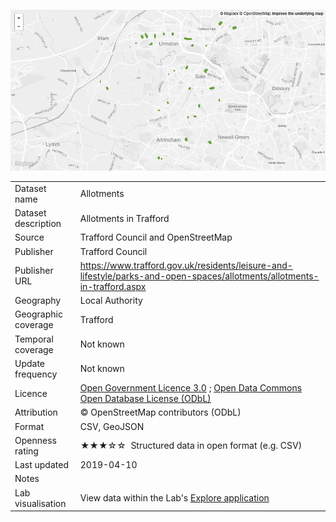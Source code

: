 <a href="trafford_allotments.geojson"><img src="thumbnail.png" alt="Allotments" width="600"/></a>
<table>
<tr>
	<td>Dataset name</td>
	<td>Allotments</td>
</tr>
<tr>
	<td>Dataset description</td>
	<td>Allotments in Trafford</td>
</tr>
<tr>
	<td>Source</td>
	<td>Trafford Council and OpenStreetMap</td>
</tr>
<tr>
	<td>Publisher</td>
	<td>Trafford Council</td>
</tr>
<tr>
	<td>Publisher URL</td>
	<td><a href="https://www.trafford.gov.uk/residents/leisure-and-lifestyle/parks-and-open-spaces/allotments/allotments-in-trafford.aspx">https://www.trafford.gov.uk/residents/leisure-and-lifestyle/parks-and-open-spaces/allotments/allotments-in-trafford.aspx</a></td>
</tr>
<tr>
	<td>Geography</td>
	<td>Local Authority</td>
</tr>
<tr>
	<td>Geographic coverage</td>
	<td>Trafford</td>
</tr>
<tr>
	<td>Temporal coverage</td>
	<td>Not known</td>
</tr>
<tr>
	<td>Update frequency</td>
	<td>Not known</td>
</tr>
<tr>
	<td>Licence</td>
	<td><a href="http://www.nationalarchives.gov.uk/doc/open-government-licence/version/3/">Open Government Licence 3.0</a> ; <a href="https://www.openstreetmap.org/copyright">Open Data Commons Open Database License (ODbL)</a></td>
</tr>
<tr>
	<td>Attribution</td>
	<td>© OpenStreetMap contributors (ODbL)</td>
</tr>
<tr>
	<td>Format</td>
	<td>CSV, GeoJSON</td>
</tr>
<tr>
	<td>Openness rating</td>
	<td>&#9733&#9733&#9733&#9734&#9734&nbsp; Structured data in open format (e.g. CSV)</td>
</tr>
<tr>
	<td>Last updated</td>
	<td>2019-04-10</td>
</tr>
<tr>
	<td>Notes</td>
	<td></td>
</tr>
<tr>
	<td>Lab visualisation</td>
	<td>View data within the Lab's <a href="https://www.trafforddatalab.io/maps/explore/index.html?dataset=allotments">Explore application</a></td>
</tr>
</table>
